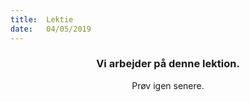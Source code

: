 ```yaml
---
title:  Lektie
date:   04/05/2019
---
```


### <center>Vi arbejder på denne lektion.</center>
<center>Prøv igen senere.</center>